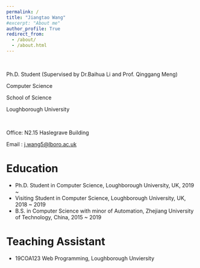 ```yaml
---
permalink: /
title: "Jiangtao Wang"
#excerpt: "About me"
author_profile: True
redirect_from: 
  - /about/
  - /about.html
---
```


&nbsp;

Ph.D. Student (Supervised by Dr.Baihua Li and Prof. Qinggang Meng)

Computer Science

School of Science

Loughborough University 
&nbsp;

&nbsp;


Office: N2.15 Haslegrave Building

Email : <j.wang5@lboro.ac.uk>


Education
======
* Ph.D. Student in Computer Science, Loughborough University, UK, 2019 ~
* Visiting Student in Computer Science, Loughborough University, UK, 2018 ~ 2019
* B.S. in Computer Science with minor of Automation, Zhejiang University of Technology, China, 2015 ~ 2019  

Teaching Assistant
======
* 19COA123 Web Programming, Loughborough Unviersity
 
